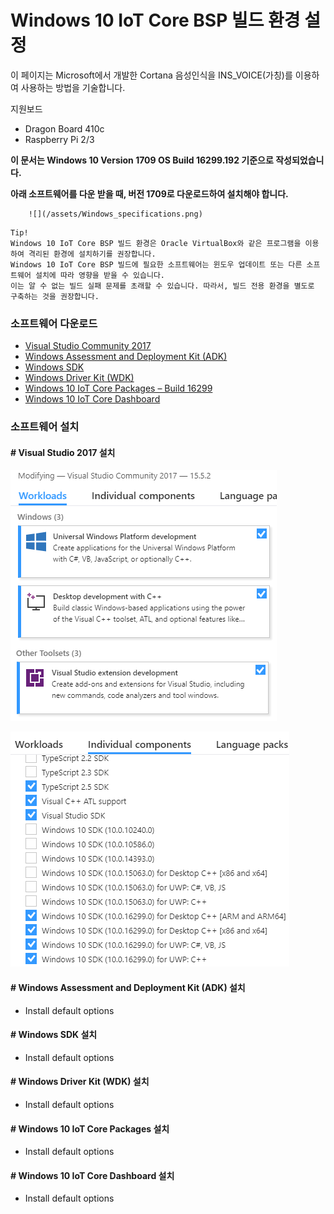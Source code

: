 # Windows 10 IoT Core BSP 빌드 환경 설정

이 페이지는 Microsoft에서 개발한 Cortana 음성인식을 INS\_VOICE\(가칭\)를 이용하여 사용하는 방법을 기술합니다.

지원보드

* Dragon Board 410c
* Raspberry Pi 2/3

**이 문서는 Windows 10 Version 1709 OS Build 16299.192 기준으로 작성되었습니다.**

**아래 소프트웨어를 다운 받을 때, 버전 1709로 다운로드하여 설치해야 합니다.**


        ![](/assets/Windows_specifications.png)


```
Tip!
Windows 10 IoT Core BSP 빌드 환경은 Oracle VirtualBox와 같은 프로그램을 이용하여 격리된 환경에 설치하기를 권장합니다.
Windows 10 IoT Core BSP 빌드에 필요한 소프트웨어는 윈도우 업데이트 또는 다른 소프트웨어 설치에 따라 영향을 받을 수 있습니다.
이는 알 수 없는 빌드 실패 문제를 초래할 수 있습니다. 따라서, 빌드 전용 환경을 별도로 구축하는 것을 권장합니다.
```

### 소프트웨어 다운로드

* [Visual Studio Community 2017](https://www.visualstudio.com/downloads/?utm_source=mscom&utm_campaign=msdocs)
* [Windows Assessment and Deployment Kit \(ADK\)](https://developer.microsoft.com/en-us/windows/hardware/windows-assessment-deployment-kit)
* [Windows SDK](https://developer.microsoft.com/en-us/windows/downloads/windows-10-sdk)
* [Windows Driver Kit \(WDK\)](https://developer.microsoft.com/en-us/windows/hardware/windows-driver-kit)
* [Windows 10 IoT Core Packages – Build 16299](https://www.microsoft.com/en-us/software-download/windows10iotcore)
* [Windows 10 IoT Core Dashboard](https://docs.microsoft.com/en-us/windows/iot-core/connect-your-device/IoTDashboard)

### 소프트웨어 설치

#### \# Visual Studio 2017 설치

![](/assets/Visual_Studio_Install_Options_1.png)

![](/assets/Visual_Studio_Install_Options_2.png)

#### \# Windows Assessment and Deployment Kit \(ADK\) 설치

* Install default options

#### \# Windows SDK 설치

* Install default options

#### \# Windows Driver Kit \(WDK\) 설치

* Install default options

#### \# Windows 10 IoT Core Packages 설치

* Install default options

#### \# Windows 10 IoT Core Dashboard 설치

* Install default options



